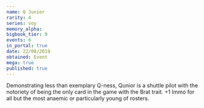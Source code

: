 ```yaml
---
name: Q Junior
rarity: 4
series: voy
memory_alpha:
bigbook_tier: 9
events: 6
in_portal: true
date: 22/08/2019
obtained: Event
mega: true
published: true
---
```


Demonstrating less than exemplary Q-ness, Qunior is a shuttle pilot with the notoriety of being the only card in the game with the Brat trait. +1 Immo for all but the most anaemic or particularly young of rosters.
